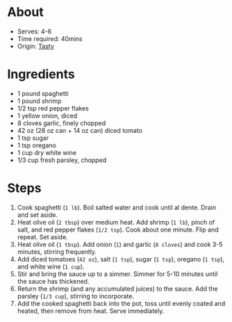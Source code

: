 # About
* Serves: 4-6
* Time required: 40mins
* Origin: [Tasty](https://tasty.co/recipe/one-pot-garlic-tomato-shrimp-pasta)

# Ingredients
* 1 pound spaghetti
* 1 pound shrimp
* 1/2 tsp red pepper flakes
* 1 yellow onion, diced
* 8 cloves garlic, finely chopped
* 42 oz (28 oz can + 14 oz can) diced tomato
* 1 tsp sugar
* 1 tsp oregano
* 1 cup dry white wine
* 1/3 cup fresh parsley, chopped

# Steps
1. Cook spaghetti (`1 lb`). Boil salted water and cook until al dente. Drain and set aside. 
1. Heat olive oil (`2 tbsp`) over medium heat. Add shrimp (`1 lb`), pinch of salt, and red pepper flakes (`1/2 tsp`). Cook about one minute. Flip and repeat. Set aside.
1. Heat olive oil (`1 tbsp`). Add onion (`1`) and garlic (`8 cloves`) and cook 3-5 minutes, stirring frequently. 
1. Add diced tomatoes (`42 oz`), salt (`1 tsp`), sugar (`1 tsp`), oregano (`1 tsp`), and white wine (`1 cup`).
1. Stir and bring the sauce up to a simmer. Simmer for 5-10 minutes until the sauce has thickened.
1. Return the shrimp (and any accumulated juices) to the sauce. Add the parsley (`1/3 cup`), stirring to incorporate.
1. Add the cooked spaghetti back into the pot, toss until evenly coated and heated, then remove from heat. Serve immediately.

